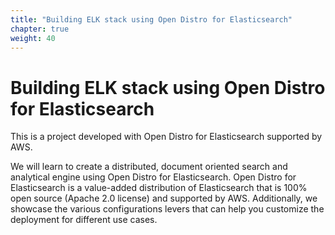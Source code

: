 ```yaml
---
title: "Building ELK stack using Open Distro for Elasticsearch"
chapter: true
weight: 40
---
```

# Building ELK stack using Open Distro for Elasticsearch

This is a project developed with Open Distro for Elasticsearch supported by AWS.

We will learn to create a distributed, document oriented search and analytical engine using Open Distro for Elasticsearch. Open Distro for Elasticsearch is a value-added distribution of Elasticsearch that is 100% open source (Apache 2.0 license) and supported by AWS. Additionally, we showcase the various configurations levers that can help you customize the deployment for different use cases.